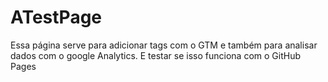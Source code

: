 # ATestPage
Essa página serve para adicionar tags com o GTM e também para analisar dados com o google Analytics. E testar se isso funciona com o GitHub Pages
